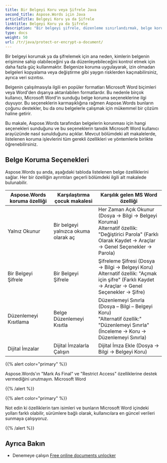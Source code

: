 ```yaml
---
title: Bir Belgeyi Koru veya Şifrele Java
second_title: Aspose.Words için Java
articleTitle: Belgeyi Koru ya da Şifrele
linktitle: Belgeyi Koru ya da Şifrele
description: "Bir belgeyi şifrele, düzenleme sınırlandırmak, belge koruması için dijital imzalar kullanın. Aspose.Words çoğu Word koruma seçeneğini kullanarak Java'i destekler."
type: docs
weight: 50
url: /tr/java/protect-or-encrypt-a-document/
---
```


Bir belgeyi korumak ya da şifrelemek için ana neden, kimlerin belgenin erişimine sahip olabileceğini ya da düzenleyebileceğini kontrol etmek için daha fazla güç kullanmaktır. Belgenize koruma uygulayarak, izin olmadan belgeleri kopyalama veya değiştirme gibi yaygın risklerden kaçınabilirsiniz, ayrıca veri sızıntısı.

Belgenin çalışılmasıyla ilgili en popüler formatları Microsoft Word biçimleri veya Word'den dışarıya aktarılabilen formatlardır. Bu nedenle birçok kullanıcı, Microsoft Word'in sunduğu belge koruma seçeneklerine ilgi duyuyor. Bu seçeneklerin karmaşıklığına rağmen Aspose.Words bunların çoğunu destekler, bu da onu belgelerle çalışmak için mükemmel bir çözüm haline getirir.

Bu makale, Aspose.Words tarafından belgelerin korunması için hangi seçenekleri sunduğunu ve bu seçeneklerin tanıdık Microsoft Word kullanıcı arayüzünde nasıl sunulduğunu açıklar. Mevcut bölümdeki alt makalelerde, listelenen koruma işlevlerini tüm gerekli özellikleri ve yöntemlerle birlikte öğrenebilirsiniz.

## Belge Koruma Seçenekleri

Aspose.Words şu anda, aşağıdaki tabloda listelenen belge özelliklerini sağlar. Her bir özelliğin ayrıntıları geçerli bölümdeki ilgili alt makalede bulunabilir.

| Aspose.Words koruma özelliği | Karşılaştırma çocuk makalesi | Karşılık gelen MS Word özelliği |
| ------------------------------- | ------------------------------ | ------------------------------------------------------------ |
| Yalnız Okunur | Bir belgeyi yalnızca okuma olarak aç | Her Zaman Açık Okunur (Dosya → Bilgi → Belgeyi Koruma) <br />Alternatif özellik: "Değiştirici Parola" (Farklı Olarak Kaydet → Araçlar → Genel Seçenekler → Parola) |
| Bir Belgeyi Şifrele | Bir Belgeyi Şifrele | Şifreleme Şifresi (Dosya → Bilgi → Belgeyi Koru) <br />Alternatif özellik: "Açmak için şifre" (Farklı Kaydet → Araçlar → Genel Seçenekler → Şifre) |
| Düzenlemeyi Kısıtlama | Belge Düzenlemeyi Kısıtla | Düzenlemeyi Sınırla (Dosya – Bilgi – Belgeyi Koru)<br />"Alternatif özellik:" "Düzenlemeyi Sınırla" (İnceleme → Koru → Düzenlemeyi Sınırla) |
| Dijital İmzalar | Dijital İmzalarla Çalışın | Dijital İmza Ekle (Dosya → Bilgi → Belgeyi Koru) |

{{% alert color="primary" %}}

Aspose.Words'ın "Mark As Final" ve "Restrict Access" özelliklerine destek vermediğini unutmayın. Microsoft Word

{{% /alert %}}

{{% alert color="primary" %}}

Not edin ki özelliklerin tam isimleri ve bunların Microsoft Word içindeki yolları farklı olabilir, sürümlere bağlı olarak, kullanıcılara en güncel verileri sunmaya çalışıyoruz.

{{% /alert %}}

## Ayrıca Bakın

* Denemeye çalışın [Free online documents unlocker](https://products.aspose.app/words/unlock)
